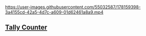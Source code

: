 

https://user-images.githubusercontent.com/55032587/178159398-3a4155cd-42a5-4d7c-a609-01d62461a8a9.mp4

## [Tally Counter](https://github.com/kartikeyvaish/Animations/tree/main/animations/TallyCounter)
